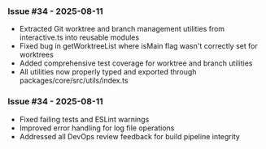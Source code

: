 ### Issue #34 - 2025-08-11
- Extracted Git worktree and branch management utilities from interactive.ts into reusable modules
- Fixed bug in getWorktreeList where isMain flag wasn't correctly set for worktrees
- Added comprehensive test coverage for worktree and branch utilities
- All utilities now properly typed and exported through packages/core/src/utils/index.ts

### Issue #34 - 2025-08-11
- Fixed failing tests and ESLint warnings
- Improved error handling for log file operations
- Addressed all DevOps review feedback for build pipeline integrity

